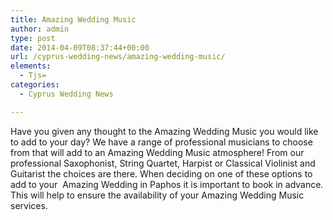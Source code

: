 ```yaml
---
title: Amazing Wedding Music
author: admin
type: post
date: 2014-04-09T08:37:44+00:00
url: /cyprus-wedding-news/amazing-wedding-music/
elements:
  - Tjs=
categories:
  - Cyprus Wedding News

---
```

Have you given any thought to the Amazing Wedding Music you would like to add to your day? We have a range of professional musicians to choose from that will add to an Amazing Wedding Music atmosphere! From our professional Saxophonist, String Quartet, Harpist or Classical Violinist and Guitarist the choices are there. When deciding on one of these options to add to your  Amazing Wedding in Paphos it is important to book in advance. This will help to ensure the availability of your Amazing Wedding Music services.

&nbsp;